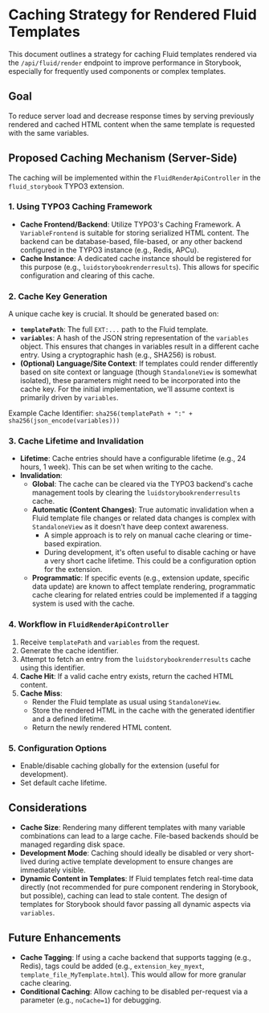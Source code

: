 # Caching Strategy for Rendered Fluid Templates

This document outlines a strategy for caching Fluid templates rendered via the `/api/fluid/render` endpoint to improve performance in Storybook, especially for frequently used components or complex templates.

## Goal

To reduce server load and decrease response times by serving previously rendered and cached HTML content when the same template is requested with the same variables.

## Proposed Caching Mechanism (Server-Side)

The caching will be implemented within the `FluidRenderApiController` in the `fluid_storybook` TYPO3 extension.

### 1. Using TYPO3 Caching Framework

-   **Cache Frontend/Backend**: Utilize TYPO3's Caching Framework. A `VariableFrontend` is suitable for storing serialized HTML content. The backend can be database-based, file-based, or any other backend configured in the TYPO3 instance (e.g., Redis, APCu).
-   **Cache Instance**: A dedicated cache instance should be registered for this purpose (e.g., `luidstorybookrenderresults`). This allows for specific configuration and clearing of this cache.

### 2. Cache Key Generation

A unique cache key is crucial. It should be generated based on:
-   **`templatePath`**: The full `EXT:...` path to the Fluid template.
-   **`variables`**: A hash of the JSON string representation of the `variables` object. This ensures that changes in variables result in a different cache entry. Using a cryptographic hash (e.g., SHA256) is robust.
-   **(Optional) Language/Site Context**: If templates could render differently based on site context or language (though `StandaloneView` is somewhat isolated), these parameters might need to be incorporated into the cache key. For the initial implementation, we'll assume context is primarily driven by `variables`.

Example Cache Identifier: `sha256(templatePath + ":" + sha256(json_encode(variables)))`

### 3. Cache Lifetime and Invalidation

-   **Lifetime**: Cache entries should have a configurable lifetime (e.g., 24 hours, 1 week). This can be set when writing to the cache.
-   **Invalidation**:
    -   **Global**: The cache can be cleared via the TYPO3 backend's cache management tools by clearing the `luidstorybookrenderresults` cache.
    -   **Automatic (Content Changes)**: True automatic invalidation when a Fluid template file changes or related data changes is complex with `StandaloneView` as it doesn't have deep context awareness.
        -   A simple approach is to rely on manual cache clearing or time-based expiration.
        -   During development, it's often useful to disable caching or have a very short cache lifetime. This could be a configuration option for the extension.
    -   **Programmatic**: If specific events (e.g., extension update, specific data update) are known to affect template rendering, programmatic cache clearing for related entries could be implemented if a tagging system is used with the cache.

### 4. Workflow in `FluidRenderApiController`

1.  Receive `templatePath` and `variables` from the request.
2.  Generate the cache identifier.
3.  Attempt to fetch an entry from the `luidstorybookrenderresults` cache using this identifier.
4.  **Cache Hit**: If a valid cache entry exists, return the cached HTML content.
5.  **Cache Miss**:
    -   Render the Fluid template as usual using `StandaloneView`.
    -   Store the rendered HTML in the cache with the generated identifier and a defined lifetime.
    -   Return the newly rendered HTML content.

### 5. Configuration Options

-   Enable/disable caching globally for the extension (useful for development).
-   Set default cache lifetime.

## Considerations

-   **Cache Size**: Rendering many different templates with many variable combinations can lead to a large cache. File-based backends should be managed regarding disk space.
-   **Development Mode**: Caching should ideally be disabled or very short-lived during active template development to ensure changes are immediately visible.
-   **Dynamic Content in Templates**: If Fluid templates fetch real-time data directly (not recommended for pure component rendering in Storybook, but possible), caching can lead to stale content. The design of templates for Storybook should favor passing all dynamic aspects via `variables`.

## Future Enhancements

-   **Cache Tagging**: If using a cache backend that supports tagging (e.g., Redis), tags could be added (e.g., `extension_key_myext`, `template_file_MyTemplate.html`). This would allow for more granular cache clearing.
-   **Conditional Caching**: Allow caching to be disabled per-request via a parameter (e.g., `noCache=1`) for debugging.
```
